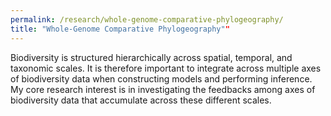 ```yaml
---
permalink: /research/whole-genome-comparative-phylogeography/
title: "Whole-Genome Comparative Phylogeography""
---
```


Biodiversity is structured hierarchically across spatial, temporal, and taxonomic scales. It is therefore important to integrate across multiple axes of biodiversity data when constructing models and performing inference. My core research interest is in investigating the feedbacks among axes of biodiversity data that accumulate across these different scales. 
